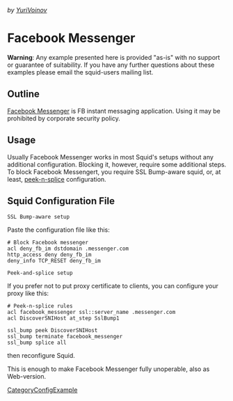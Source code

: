 *by
[YuriVoinov](https://wiki.squid-cache.org/action/show/ConfigExamples/Chat/FacebookMessenger/YuriVoinov#)*

# Facebook Messenger

**Warning**: Any example presented here is provided "as-is" with no
support or guarantee of suitability. If you have any further questions
about these examples please email the squid-users mailing list.

## Outline

[Facebook Messenger](https://messenger.com) is FB instant messaging
application. Using it may be prohibited by corporate security policy.

## Usage

Usually Facebook Messenger works in most Squid's setups without any
additional configuration. Blocking it, however, require some additional
steps. To block Facebook Messengert, you require SSL Bump-aware squid,
or, at least,
[peek-n-splice](https://wiki.squid-cache.org/Features/SslPeekAndSplice)
configuration.

## Squid Configuration File

`SSL Bump-aware setup`

Paste the configuration file like this:

    # Block Facebook messenger
    acl deny_fb_im dstdomain .messenger.com
    http_access deny deny_fb_im
    deny_info TCP_RESET deny_fb_im

`Peek-and-splice setup`

If you prefer not to put proxy certificate to clients, you can configure
your proxy like this:

    # Peek-n-splice rules
    acl facebook_messenger ssl::server_name .messenger.com
    acl DiscoverSNIHost at_step SslBump1
    
    ssl_bump peek DiscoverSNIHost
    ssl_bump terminate facebook_messenger
    ssl_bump splice all

then reconfigure Squid.

This is enough to make Facebook Messenger fully unoperable, also as
Web-version.

[CategoryConfigExample](https://wiki.squid-cache.org/action/show/ConfigExamples/Chat/FacebookMessenger/CategoryConfigExample#)
